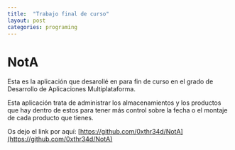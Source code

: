 ```yaml
---
title:  "Trabajo final de curso"
layout: post
categories: programing
---
```


# NotA

Esta es la aplicación que desarollé en para fin de curso en el grado de Desarrollo de Aplicaciones Multiplataforma.

Esta aplicación trata de administrar los almacenamientos y los productos que hay dentro de estos para tener más control sobre la fecha o el montaje de cada producto que tienes.

Os dejo el link por aquí: [https://github.com/0xthr34d/NotA](https://github.com/0xthr34d/NotA)